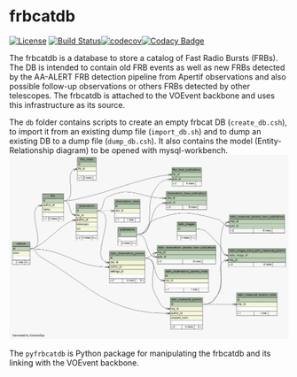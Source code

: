 # frbcatdb
[![License](https://img.shields.io/badge/License-Apache%202.0-blue.svg)](https://opensource.org/licenses/Apache-2.0)
[![Build Status](https://travis-ci.org/AA-ALERT/frbcatdb.svg?branch=master)](https://travis-ci.org/AA-ALERT/frbcatdb)[![codecov](https://codecov.io/gh/AA-ALERT/frbcatdb/branch/master/graph/badge.svg)](https://codecov.io/gh/AA-ALERT/frbcatdb)[![Codacy Badge](https://api.codacy.com/project/badge/Grade/de13488f778e4843a8922ee2417a3416)](https://www.codacy.com/app/omrubi/frbcatdb?utm_source=github.com&amp;utm_medium=referral&amp;utm_content=AA-ALERT/frbcatdb&amp;utm_campaign=Badge_Grade)

The frbcatdb is a database to store a catalog of Fast Radio Bursts (FRBs).
The DB is intended to contain old FRB events as well as new FRBs detected by the
AA-ALERT FRB detection pipeline from Apertif observations and also possible follow-up observations or others FRBs detected by other telescopes.
The frbcatdb is attached to the VOEvent backbone and uses this infrastructure as its source.

The `db` folder contains scripts to create an empty frbcat DB (`create_db.csh`),
to import it from an existing dump file (`import_db.sh`) and
to dump an existing DB to a dump file (`dump_db.csh`).
It also contains the model (Entity-Relationship diagram) to be opened with mysql-workbench. ![frbcatdb ER diagram](db/relationships.real.compact.png)

The `pyfrbcatdb` is Python package for manipulating the frbcatdb and its linking
with the VOEvent backbone.
